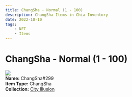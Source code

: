```yaml
---
title: ChangSha - Normal (1 - 100)
description: ChangSha Items in Chia Inventory
date: 2022-10-10
tags:
    - NFT
    - Items
---
```


# ChangSha - Normal (1 - 100)
<div class="item_thumbnail">
<img loading="lazy" src="https://ugg5i7i2kjhvthqscabym65spksfbx4l5n3zlamjpf36ydspqjda.arweave.net/oY3UfRpST1meEhADhnuyeqRQ34vrd5WBiXl37A5PgkY"><br/>
<div><strong>Name:</strong> ChangSha#299</div>
<div><strong>Item Type:</strong> ChangSha</div>
<div><strong>Collection:</strong> <a href="https://www.spacescan.io/xch/nft/collection/col1lend2dcn558km4wcwta4xnkfv3xpcmlp9kyt0m909emvfxechlyqdl5ndg">City Illusion</a></div>
</div>


